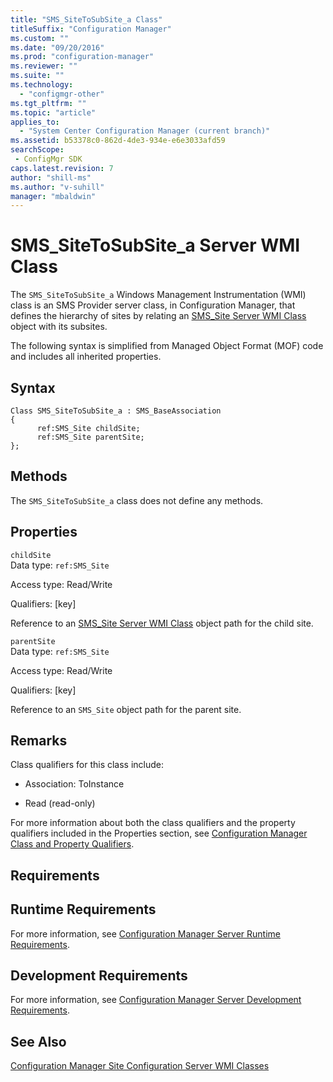 ```yaml
---
title: "SMS_SiteToSubSite_a Class"
titleSuffix: "Configuration Manager"
ms.custom: ""
ms.date: "09/20/2016"
ms.prod: "configuration-manager"
ms.reviewer: ""
ms.suite: ""
ms.technology:
  - "configmgr-other"
ms.tgt_pltfrm: ""
ms.topic: "article"
applies_to:
  - "System Center Configuration Manager (current branch)"
ms.assetid: b53378c0-862d-4de3-934e-e6e3033afd59searchScope: - ConfigMgr SDK
caps.latest.revision: 7
author: "shill-ms"
ms.author: "v-suhill"
manager: "mbaldwin"
---
```

# SMS_SiteToSubSite_a Server WMI Class
The `SMS_SiteToSubSite_a` Windows Management Instrumentation (WMI) class is an SMS Provider server class, in Configuration Manager, that defines the hierarchy of sites by relating an [SMS_Site Server WMI Class](../../../../../develop/reference/core/servers/configure/sms_site-server-wmi-class.md) object with its subsites.  

 The following syntax is simplified from Managed Object Format (MOF) code and includes all inherited properties.  

## Syntax  

```  
Class SMS_SiteToSubSite_a : SMS_BaseAssociation  
{  
      ref:SMS_Site childSite;  
      ref:SMS_Site parentSite;  
};  
```  

## Methods  
 The `SMS_SiteToSubSite_a` class does not define any methods.  

## Properties  
 `childSite`  
 Data type: `ref:SMS_Site`  

 Access type: Read/Write  

 Qualifiers: [key]  

 Reference to an [SMS_Site Server WMI Class](../../../../../develop/reference/core/servers/configure/sms_site-server-wmi-class.md) object path for the child site.  

 `parentSite`  
 Data type: `ref:SMS_Site`  

 Access type: Read/Write  

 Qualifiers: [key]  

 Reference to an `SMS_Site` object path for the parent site.  

## Remarks  
 Class qualifiers for this class include:  

-   Association: ToInstance  

-   Read (read-only)  

 For more information about both the class qualifiers and the property qualifiers included in the Properties section, see [Configuration Manager Class and Property Qualifiers](../../../../../develop/reference/misc/class-and-property-qualifiers.md).  

## Requirements  

## Runtime Requirements  
 For more information, see [Configuration Manager Server Runtime Requirements](../../../../../develop/core/reqs/server-runtime-requirements.md).  

## Development Requirements  
 For more information, see [Configuration Manager Server Development Requirements](../../../../../develop/core/reqs/server-development-requirements.md).  

## See Also  
 [Configuration Manager Site Configuration Server WMI Classes](../../../../../develop/reference/core/servers/configure/site-configuration-server-wmi-classes.md)

